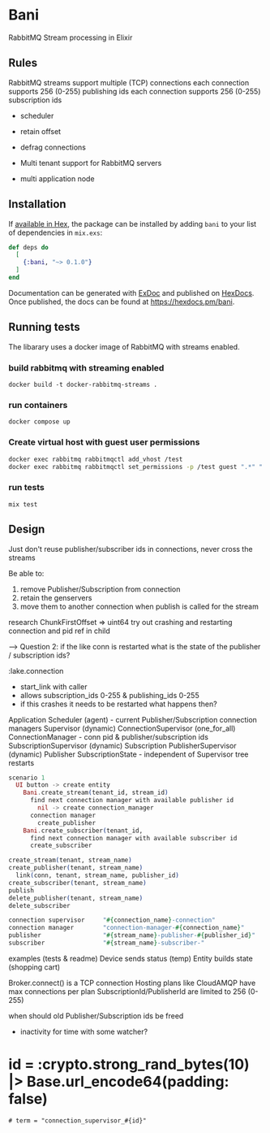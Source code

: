 # Bani

RabbitMQ Stream processing in Elixir

## Rules
RabbitMQ streams support multiple (TCP) connections
each connection supports 256 (0-255) publishing ids
each connection supports 256 (0-255) subscription ids

- scheduler
- retain offset

- defrag connections
- Multi tenant support for RabbitMQ servers
- multi application node


## Installation

If [available in Hex](https://hex.pm/docs/publish), the package can be installed
by adding `bani` to your list of dependencies in `mix.exs`:

```elixir
def deps do
  [
    {:bani, "~> 0.1.0"}
  ]
end
```

Documentation can be generated with [ExDoc](https://github.com/elixir-lang/ex_doc)
and published on [HexDocs](https://hexdocs.pm). Once published, the docs can
be found at <https://hexdocs.pm/bani>.


## Running tests
The libarary uses a docker image of RabbitMQ with streams enabled.

### build rabbitmq with streaming enabled
`docker build -t docker-rabbitmq-streams .`

### run containers
`docker compose up`

### Create virtual host with guest user permissions
```bash
docker exec rabbitmq rabbitmqctl add_vhost /test
docker exec rabbitmq rabbitmqctl set_permissions -p /test guest ".*" ".*" ".*"
```

### run tests
`mix test`


## Design
Just don't reuse publisher/subscriber ids in connections, never cross the streams

Be able to:
1) remove Publisher/Subscription from connection
2) retain the genservers
3) move them to another connection when publish is called for the stream

research ChunkFirstOffset => uint64
try out crashing and restarting connection and pid ref in child

--> Question 2: if the like conn is restarted what is the state of the publisher / subscription ids?

:lake.connection
  - start_link with caller
  - allows subscription_ids 0-255 & publishing_ids 0-255
  - if this crashes it needs to be restarted
    what happens then?

Application
  Scheduler (agent) - current Publisher/Subscription connection managers
  Supervisor (dynamic)
    ConnectionSupervisor (one_for_all)
      ConnectionManager - conn pid & publisher/subscription ids
      SubscriptionSupervisor (dynamic)
        Subscription
      PublisherSupervisor (dynamic)
        Publisher
  SubscriptionState - independent of Supervisor tree restarts

```elixir
scenario 1
  UI button -> create entity
    Bani.create_stream(tenant_id, stream_id)
      find next connection manager with available publisher id
        nil -> create connection_manager
      connection manager
        create_publisher
    Bani.create_subscriber(tenant_id, 
      find next connection manager with available subscriber id
      create_subscriber
```

```elixir
create_stream(tenant, stream_name)
create_publisher(tenant, stream_name)
  link(conn, tenant, stream_name, publisher_id)
create_subscriber(tenant, stream_name)
publish
delete_publisher(tenant, stream_name)
delete_subscriber

connection supervisor     "#{connection_name}-connection"
connection manager        "connection-manager-#{connection_name}"
publisher                 "#{stream_name}-publisher-#{publisher_id}"
subscriber                "#{stream_name}-subscriber-"

```

examples (tests & readme)
  Device sends status (temp)
  Entity builds state (shopping cart)

Broker.connect() is a TCP connection
Hosting plans like CloudAMQP have max connections per plan
SubscriptionId/PublisherId are limited to 256 (0-255)

when should old Publisher/Subscription ids be freed
- inactivity for time with some watcher?


# id = :crypto.strong_rand_bytes(10) |> Base.url_encode64(padding: false)
    # term = "connection_supervisor_#{id}"